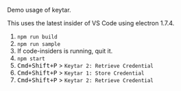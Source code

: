 Demo usage of keytar.

This uses the latest insider of VS Code using electron 1.7.4.

1. `npm run build`
2. `npm run sample`
3. If code-insiders is running, quit it.
4. `npm start`
5. <kbd>Cmd+Shift+P</kbd> > `Keytar 2: Retrieve Credential`
6. <kbd>Cmd+Shift+P</kbd> > `Keytar 1: Store Credential`
7. <kbd>Cmd+Shift+P</kbd> > `Keytar 2: Retrieve Credential`